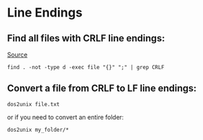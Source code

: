 # Line Endings

## Find all files with CRLF line endings:
[Source](https://stackoverflow.com/a/73969)
```
find . -not -type d -exec file "{}" ";" | grep CRLF
```

## Convert a file from CRLF to LF line endings:
```
dos2unix file.txt
```
or if you need to convert an entire folder:
```
dos2unix my_folder/*
```
